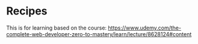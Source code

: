 # Recipes

This is for learning based on the course: https://www.udemy.com/the-complete-web-developer-zero-to-mastery/learn/lecture/8628124#content